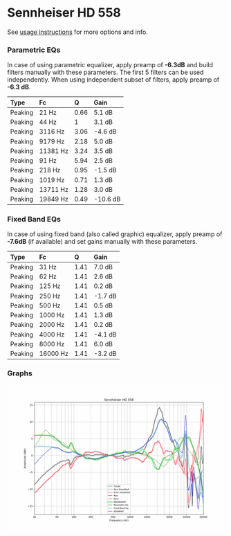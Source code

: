 # Sennheiser HD 558
See [usage instructions](https://github.com/jaakkopasanen/AutoEq#usage) for more options and info.

### Parametric EQs
In case of using parametric equalizer, apply preamp of **-6.3dB** and build filters manually
with these parameters. The first 5 filters can be used independently.
When using independent subset of filters, apply preamp of **-6.3 dB**.

| Type    | Fc       |    Q | Gain     |
|:--------|:---------|:-----|:---------|
| Peaking | 21 Hz    | 0.66 | 5.1 dB   |
| Peaking | 44 Hz    | 1    | 3.1 dB   |
| Peaking | 3116 Hz  | 3.06 | -4.6 dB  |
| Peaking | 9179 Hz  | 2.18 | 5.0 dB   |
| Peaking | 11381 Hz | 3.24 | 3.5 dB   |
| Peaking | 91 Hz    | 5.94 | 2.5 dB   |
| Peaking | 218 Hz   | 0.95 | -1.5 dB  |
| Peaking | 1019 Hz  | 0.71 | 1.3 dB   |
| Peaking | 13711 Hz | 1.28 | 3.0 dB   |
| Peaking | 19849 Hz | 0.49 | -10.6 dB |

### Fixed Band EQs
In case of using fixed band (also called graphic) equalizer, apply preamp of **-7.6dB**
(if available) and set gains manually with these parameters.

| Type    | Fc       |    Q | Gain    |
|:--------|:---------|:-----|:--------|
| Peaking | 31 Hz    | 1.41 | 7.0 dB  |
| Peaking | 62 Hz    | 1.41 | 2.6 dB  |
| Peaking | 125 Hz   | 1.41 | 0.2 dB  |
| Peaking | 250 Hz   | 1.41 | -1.7 dB |
| Peaking | 500 Hz   | 1.41 | 0.5 dB  |
| Peaking | 1000 Hz  | 1.41 | 1.3 dB  |
| Peaking | 2000 Hz  | 1.41 | 0.2 dB  |
| Peaking | 4000 Hz  | 1.41 | -4.1 dB |
| Peaking | 8000 Hz  | 1.41 | 6.0 dB  |
| Peaking | 16000 Hz | 1.41 | -3.2 dB |

### Graphs
![](./Sennheiser%20HD%20558.png)